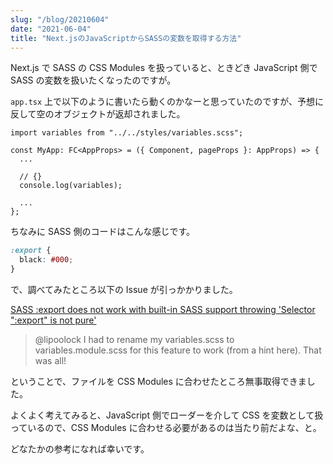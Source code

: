 ```yaml
---
slug: "/blog/20210604"
date: "2021-06-04"
title: "Next.jsのJavaScriptからSASSの変数を取得する方法"
---
```


Next.js で SASS の CSS Modules を扱っていると、ときどき JavaScript 側で SASS の変数を扱いたくなったのですが。

`app.tsx` 上で以下のように書いたら動くのかなーと思っていたのですが、予想に反して空のオブジェクトが返却されました。

```tsx
import variables from "../../styles/variables.scss";

const MyApp: FC<AppProps> = ({ Component, pageProps }: AppProps) => {
  ...

  // {}
  console.log(variables);

  ...
};
```

ちなみに SASS 側のコードはこんな感じです。

```scss
:export {
  black: #000;
}
```

で、調べてみたところ以下の Issue が引っかかりました。

[SASS :export does not work with built-in SASS support throwing 'Selector ":export" is not pure'](https://github.com/vercel/next.js/issues/11629)

> @lipoolock I had to rename my variables.scss to variables.module.scss for this feature to work (from a hint here). That was all!

ということで、ファイルを CSS Modules に合わせたところ無事取得できました。

よくよく考えてみると、JavaScript 側でローダーを介して CSS を変数として扱っているので、CSS Modules に合わせる必要があるのは当たり前だよな、と。

どなたかの参考になれば幸いです。
